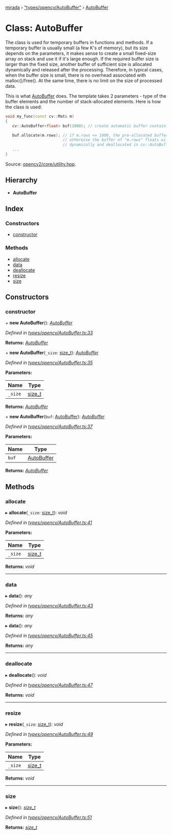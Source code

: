 [mirada](../README.md) › ["types/opencv/AutoBuffer"](../modules/_types_opencv_autobuffer_.md) › [AutoBuffer](_types_opencv_autobuffer_.autobuffer.md)

# Class: AutoBuffer


The class is used for temporary buffers in functions and methods. If a temporary buffer is usually
small (a few K's of memory), but its size depends on the parameters, it makes sense to create a
small fixed-size array on stack and use it if it's large enough. If the required buffer size is
larger than the fixed size, another buffer of sufficient size is allocated dynamically and released
after the processing. Therefore, in typical cases, when the buffer size is small, there is no
overhead associated with malloc()/free(). At the same time, there is no limit on the size of
processed data.

This is what [AutoBuffer](#d8/dd0/classcv_1_1AutoBuffer}) does. The template takes 2 parameters -
type of the buffer elements and the number of stack-allocated elements. Here is how the class is
used:

```cpp
void my_func(const cv::Mat& m)
{
   cv::AutoBuffer<float> buf(1000); // create automatic buffer containing 1000 floats

   buf.allocate(m.rows); // if m.rows <= 1000, the pre-allocated buffer is used,
                         // otherwise the buffer of "m.rows" floats will be allocated
                         // dynamically and deallocated in cv::AutoBuffer destructor
   ...
}
```

Source:
[opencv2/core/utility.hpp](https://github.com/opencv/opencv/tree/master/modules/core/include/opencv2/core/utility.hpp#L128).

## Hierarchy

* **AutoBuffer**

## Index

### Constructors

* [constructor](_types_opencv_autobuffer_.autobuffer.md#constructor)

### Methods

* [allocate](_types_opencv_autobuffer_.autobuffer.md#allocate)
* [data](_types_opencv_autobuffer_.autobuffer.md#data)
* [deallocate](_types_opencv_autobuffer_.autobuffer.md#deallocate)
* [resize](_types_opencv_autobuffer_.autobuffer.md#resize)
* [size](_types_opencv_autobuffer_.autobuffer.md#size)

## Constructors

###  constructor

\+ **new AutoBuffer**(): *[AutoBuffer](_types_opencv_autobuffer_.autobuffer.md)*

*Defined in [types/opencv/AutoBuffer.ts:33](https://github.com/cancerberoSgx/mirada/blob/2aa7cf1/mirada/src/types/opencv/AutoBuffer.ts#L33)*

**Returns:** *[AutoBuffer](_types_opencv_autobuffer_.autobuffer.md)*

\+ **new AutoBuffer**(`_size`: [size_t](../modules/_types_opencv__hacks_.md#size_t)): *[AutoBuffer](_types_opencv_autobuffer_.autobuffer.md)*

*Defined in [types/opencv/AutoBuffer.ts:35](https://github.com/cancerberoSgx/mirada/blob/2aa7cf1/mirada/src/types/opencv/AutoBuffer.ts#L35)*

**Parameters:**

Name | Type |
------ | ------ |
`_size` | [size_t](../modules/_types_opencv__hacks_.md#size_t) |

**Returns:** *[AutoBuffer](_types_opencv_autobuffer_.autobuffer.md)*

\+ **new AutoBuffer**(`buf`: [AutoBuffer](_types_opencv_autobuffer_.autobuffer.md)): *[AutoBuffer](_types_opencv_autobuffer_.autobuffer.md)*

*Defined in [types/opencv/AutoBuffer.ts:37](https://github.com/cancerberoSgx/mirada/blob/2aa7cf1/mirada/src/types/opencv/AutoBuffer.ts#L37)*

**Parameters:**

Name | Type |
------ | ------ |
`buf` | [AutoBuffer](_types_opencv_autobuffer_.autobuffer.md) |

**Returns:** *[AutoBuffer](_types_opencv_autobuffer_.autobuffer.md)*

## Methods

###  allocate

▸ **allocate**(`_size`: [size_t](../modules/_types_opencv__hacks_.md#size_t)): *void*

*Defined in [types/opencv/AutoBuffer.ts:41](https://github.com/cancerberoSgx/mirada/blob/2aa7cf1/mirada/src/types/opencv/AutoBuffer.ts#L41)*

**Parameters:**

Name | Type |
------ | ------ |
`_size` | [size_t](../modules/_types_opencv__hacks_.md#size_t) |

**Returns:** *void*

___

###  data

▸ **data**(): *any*

*Defined in [types/opencv/AutoBuffer.ts:43](https://github.com/cancerberoSgx/mirada/blob/2aa7cf1/mirada/src/types/opencv/AutoBuffer.ts#L43)*

**Returns:** *any*

▸ **data**(): *any*

*Defined in [types/opencv/AutoBuffer.ts:45](https://github.com/cancerberoSgx/mirada/blob/2aa7cf1/mirada/src/types/opencv/AutoBuffer.ts#L45)*

**Returns:** *any*

___

###  deallocate

▸ **deallocate**(): *void*

*Defined in [types/opencv/AutoBuffer.ts:47](https://github.com/cancerberoSgx/mirada/blob/2aa7cf1/mirada/src/types/opencv/AutoBuffer.ts#L47)*

**Returns:** *void*

___

###  resize

▸ **resize**(`_size`: [size_t](../modules/_types_opencv__hacks_.md#size_t)): *void*

*Defined in [types/opencv/AutoBuffer.ts:49](https://github.com/cancerberoSgx/mirada/blob/2aa7cf1/mirada/src/types/opencv/AutoBuffer.ts#L49)*

**Parameters:**

Name | Type |
------ | ------ |
`_size` | [size_t](../modules/_types_opencv__hacks_.md#size_t) |

**Returns:** *void*

___

###  size

▸ **size**(): *[size_t](../modules/_types_opencv__hacks_.md#size_t)*

*Defined in [types/opencv/AutoBuffer.ts:51](https://github.com/cancerberoSgx/mirada/blob/2aa7cf1/mirada/src/types/opencv/AutoBuffer.ts#L51)*

**Returns:** *[size_t](../modules/_types_opencv__hacks_.md#size_t)*